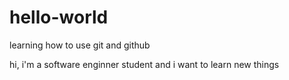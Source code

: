 # hello-world
learning how to use git and github

hi, i'm a software enginner student and i want to learn new things

